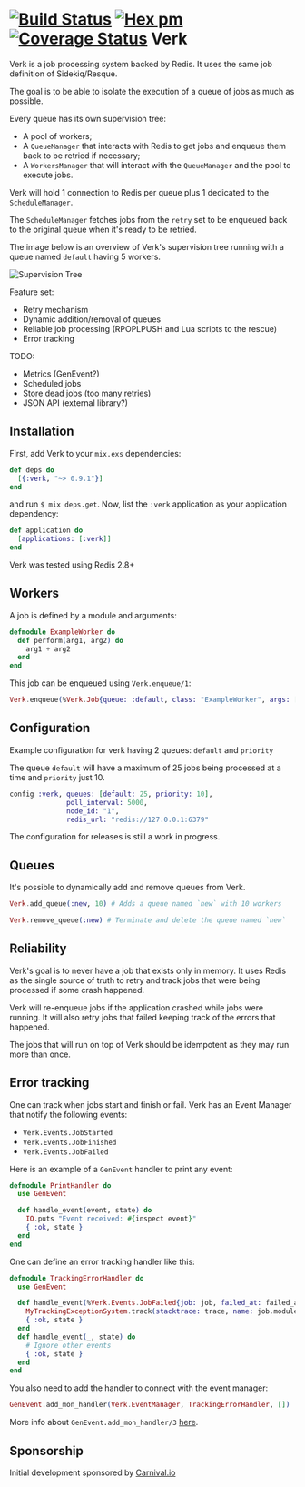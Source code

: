 [![Build Status](https://travis-ci.org/edgurgel/verk.svg?branch=master)](https://travis-ci.org/edgurgel/verk)
[![Hex pm](http://img.shields.io/hexpm/v/verk.svg?style=flat)](https://hex.pm/packages/verk)
[![Coverage Status](https://coveralls.io/repos/edgurgel/verk/badge.svg?branch=master&service=github)](https://coveralls.io/github/edgurgel/verk?branch=master)
Verk
===

Verk is a job processing system backed by Redis. It uses the same job definition of Sidekiq/Resque.

The goal is to be able to isolate the execution of a queue of jobs as much as possible.

Every queue has its own supervision tree:

* A pool of workers;
* A `QueueManager` that interacts with Redis to get jobs and enqueue them back to be retried if necessary;
* A `WorkersManager` that will interact with the `QueueManager` and the pool to execute jobs.

Verk will hold 1 connection to Redis per queue plus 1 dedicated to the `ScheduleManager`.

The `ScheduleManager` fetches jobs from the `retry` set to be enqueued back to the original queue when it's ready to be retried.

The image below is an overview of Verk's supervision tree running with a queue named `default` having 5 workers.

![Supervision Tree](http://i.imgur.com/4FDOOJH.png)

Feature set:

* Retry mechanism
* Dynamic addition/removal of queues
* Reliable job processing (RPOPLPUSH and Lua scripts to the rescue)
* Error tracking

TODO:
* Metrics (GenEvent?)
* Scheduled jobs
* Store dead jobs (too many retries)
* JSON API (external library?)

## Installation

First, add Verk to your `mix.exs` dependencies:

```elixir
def deps do
  [{:verk, "~> 0.9.1"}]
end
```

and run `$ mix deps.get`. Now, list the `:verk` application as your
application dependency:

```elixir
def application do
  [applications: [:verk]]
end
```

Verk was tested using Redis 2.8+

## Workers

A job is defined by a module and arguments:

```elixir
defmodule ExampleWorker do
  def perform(arg1, arg2) do
    arg1 + arg2
  end
end
```

This job can be enqueued using `Verk.enqueue/1`:

```elixir
Verk.enqueue(%Verk.Job{queue: :default, class: "ExampleWorker", args: [1,2]})
 ```

## Configuration

Example configuration for verk having 2 queues: `default` and `priority`

The queue `default` will have a maximum of 25 jobs being processed at a time and `priority` just 10.

```elixir
config :verk, queues: [default: 25, priority: 10],
              poll_interval: 5000,
              node_id: "1",
              redis_url: "redis://127.0.0.1:6379"
```

The configuration for releases is still a work in progress.

## Queues

It's possible to dynamically add and remove queues from Verk.

```elixir
Verk.add_queue(:new, 10) # Adds a queue named `new` with 10 workers
```

```elixir
Verk.remove_queue(:new) # Terminate and delete the queue named `new`
```

## Reliability

Verk's goal is to never have a job that exists only in memory. It uses Redis as the single source of truth to retry and track jobs that were being processed if some crash happened.

Verk will re-enqueue jobs if the application crashed while jobs were running. It will also retry jobs that failed keeping track of the errors that happened.

The jobs that will run on top of Verk should be idempotent as they may run more than once.

## Error tracking

One can track when jobs start and finish or fail. Verk has an Event Manager that notify the following events:

* `Verk.Events.JobStarted`
* `Verk.Events.JobFinished`
* `Verk.Events.JobFailed`

Here is an example of a `GenEvent` handler to print any event:

```elixir
defmodule PrintHandler do
  use GenEvent

  def handle_event(event, state) do
    IO.puts "Event received: #{inspect event}"
    { :ok, state }
  end
end
```

One can define an error tracking handler like this:

```elixir
defmodule TrackingErrorHandler do
  use GenEvent

  def handle_event(%Verk.Events.JobFailed{job: job, failed_at: failed_at, stacktrace: trace}, state) do
    MyTrackingExceptionSystem.track(stacktrace: trace, name: job.module)
    { :ok, state }
  end
  def handle_event(_, state) do
    # Ignore other events
    { :ok, state }
  end
end
```

You also need to add the handler to connect with the event manager:

```elixir
GenEvent.add_mon_handler(Verk.EventManager, TrackingErrorHandler, [])
```

More info about `GenEvent.add_mon_handler/3` [here](http://elixir-lang.org/docs/v1.1/elixir/GenEvent.html#add_mon_handler/3).

## Sponsorship

Initial development sponsored by [Carnival.io](http://carnival.io)
